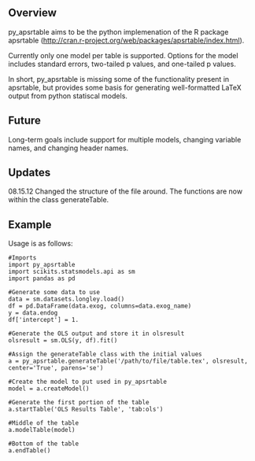 Overview
--------

py_apsrtable aims to be the python implemenation of the R package apsrtable (http://cran.r-project.org/web/packages/apsrtable/index.html).

Currently only one model per table is supported. Options for the model includes standard errors, two-tailed p values, and one-tailed p values.

In short, py_apsrtable is missing some of the functionality present in apsrtable, but provides some basis for generating well-formatted LaTeX output from python statiscal models.

Future
------

Long-term goals include support for multiple models, changing variable names, and 
changing header names.

Updates
-------

08.15.12 Changed the structure of the file around. The functions are now within the
class generateTable. 

Example
-------

Usage is as follows:
    
    #Imports
    import py_apsrtable
    import scikits.statsmodels.api as sm
    import pandas as pd

    #Generate some data to use
    data = sm.datasets.longley.load()
    df = pd.DataFrame(data.exog, columns=data.exog_name)
    y = data.endog
    df['intercept'] = 1.

    #Generate the OLS output and store it in olsresult
    olsresult = sm.OLS(y, df).fit()

    #Assign the generateTable class with the initial values
    a = py_apsrtable.generateTable('/path/to/file/table.tex', olsresult, center='True', parens='se')

    #Create the model to put used in py_apsrtable
    model = a.createModel()

    #Generate the first portion of the table
    a.startTable('OLS Results Table', 'tab:ols')

    #Middle of the table
    a.modelTable(model)

    #Bottom of the table
    a.endTable()


